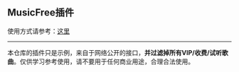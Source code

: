 ## MusicFree插件

使用方式请参考：[这里](https://mp.weixin.qq.com/s?__biz=MzkxOTM5MDI4MA==&mid=2247483875&idx=1&sn=aedf8bb909540634d927de7fd2b4b8b1&chksm=c1a390c4f6d419d233908bb781d418c6b9fd2ca82e9e93291e7c93b8ead3c50ca5ae39668212#rd)

---
本仓库的插件只是示例，来自于网络公开的接口，**并过滤掉所有VIP/收费/试听歌曲**。仅供学习参考使用，请不要用于任何商业用途，合理合法使用。

